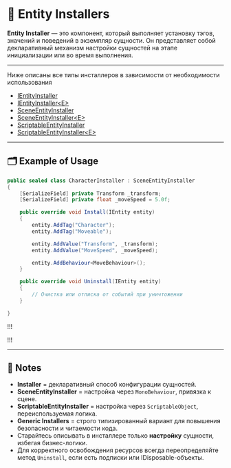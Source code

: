 # 🧩 Entity Installers

**Entity Installer** — это компонент, который выполняет установку тэгов, значений и поведений в экземпляр сущности. Он
представляет собой декларативный механизм настройки сущностей на этапе инициализации или во время выполнения.

---

Ниже описаны все типы инсталлеров в зависимости от необходимости использования

- [IEntityInstaller](IEntityInstaller.md)
- [IEntityInstaller&lt;E&gt;](IEntityInstaller%601.md)
- [SceneEntityInstaller](SceneEntityInstaller.md)
- [SceneEntityInstaller&lt;E&gt;](SceneEntityInstaller%601.md)
- [ScriptableEntityInstaller](ScriptableEntityInstaller.md)
- [ScriptableEntityInstaller&lt;E&gt;](ScriptableEntityInstaller%601.md)

---

## 🗂 Example of Usage

```csharp
public sealed class CharacterInstaller : SceneEntityInstaller
{
    [SerializeField] private Transform _transform;
    [SerializeField] private float _moveSpeed = 5.0f;

    public override void Install(IEntity entity)
    {
        entity.AddTag("Character");
        entity.AddTag("Moveable");

        entity.AddValue("Transform", _transform);
        entity.AddValue("MoveSpeed", _moveSpeed);

        entity.AddBehaviour<MoveBehaviour>();
    }

    public override void Uninstall(IEntity entity)
    {
        // Очистка или отписка от событий при уничтожении
    }

}
```
!!!

!!!

---

## 📝 Notes


- **Installer** = декларативный способ конфигурации сущностей.
- **SceneEntityInstaller** = настройка через `MonoBehaviour`, привязка к сцене.
- **ScriptableEntityInstaller** = настройка через `ScriptableObject`, переиспользуемая логика.
- **Generic Installers** = строго типизированный вариант для повышения безопасности и читаемости кода.
- Старайтесь описывать в инсталлере только **настройку** сущности, избегая бизнес-логики.
- Для корректного освобождения ресурсов всегда переопределяйте метод `Uninstall`, если есть подписки или
  IDisposable-объекты.
